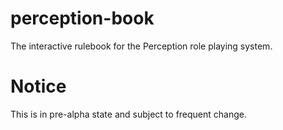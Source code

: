 # perception-book
The interactive rulebook for the Perception role playing system.

# Notice

This is in pre-alpha state and subject to frequent change.
